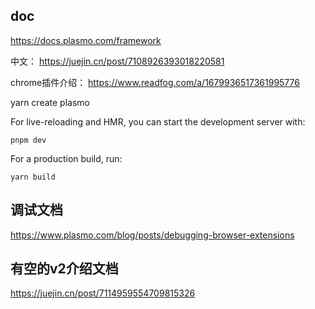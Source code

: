 ## doc
https://docs.plasmo.com/framework

中文：
https://juejin.cn/post/7108926393018220581

chrome插件介绍：
https://www.readfog.com/a/1679936517361995776

yarn create plasmo

For live-reloading and HMR, you can start the development server with:

```
pnpm dev
```

For a production build, run:
```
yarn build
```

## 调试文档
https://www.plasmo.com/blog/posts/debugging-browser-extensions

## 有空的v2介绍文档
https://juejin.cn/post/7114959554709815326
